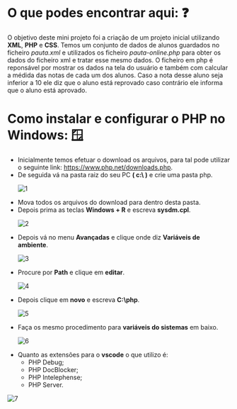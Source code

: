 # O que podes encontrar aqui: ❓
O objetivo deste mini projeto foi a criação de um projeto inicial utilizando __XML__, __PHP__ e __CSS__. Temos um conjunto de dados de alunos guardados no ficheiro _pauta.xml_ e utilizados os ficheiro _pauta-online.php_ para obter os dados do ficheiro xml e tratar esse mesmo dados. O ficheiro em php é reponsável por mostrar os dados na tela do usuário e também com calcular a médida das notas de cada um dos alunos. Caso a nota desse aluno seja inferior a 10 ele diz que o aluno está reprovado caso contrário ele informa que o aluno está aprovado.

# Como instalar e configurar o PHP no Windows: 🪟
- Inicialmente temos efetuar o download os arquivos, para tal pode utilizar o seguinte link: https://www.php.net/downloads.php.
- De seguida vá na pasta raiz do seu PC **( c:\ )** e crie uma pasta php. <p>
![1](https://user-images.githubusercontent.com/91985039/160221544-1af67947-a84d-404a-a942-71fef0bb270f.jpg)
- Mova todos os arquivos do download para dentro desta pasta.
- Depois prima as teclas __Windows + R__ e escreva __sysdm.cpl__. <p>
![2](https://user-images.githubusercontent.com/91985039/160221545-5df7601f-da4e-44c5-aacd-737d802f608e.jpg)
- Depois vá no menu __Avançadas__ e clique onde diz __Variáveis de ambiente__. <p>
![3](https://user-images.githubusercontent.com/91985039/160221547-34051576-8ba6-40a6-b1ad-01a33c68b3c5.jpg)
- Procure por __Path__ e clique em __editar__. <p>
![4](https://user-images.githubusercontent.com/91985039/160221549-7563c38e-dff2-43e3-a84f-12d23c507999.jpg)
- Depois clique em __novo__ e escreva __C:\php__. <p>
![5](https://user-images.githubusercontent.com/91985039/160221551-344b5cb7-896f-4e49-94c0-6378c4374f83.jpg)
- Faça os mesmo procedimento para __variáveis do sistemas__ em baixo. <p>
![6](https://user-images.githubusercontent.com/91985039/160221553-39641e4b-57d2-47d2-82ec-94c7bffc8629.jpg)
- Quanto as extensões para o __vscode__ o que utilizo é:
  - PHP Debug;
  - PHP DocBlocker;
  - PHP Intelephense;
  - PHP Server.

![7](https://user-images.githubusercontent.com/91985039/160221555-85cbe21d-adfc-42d3-804d-aed7c4ded490.jpg)